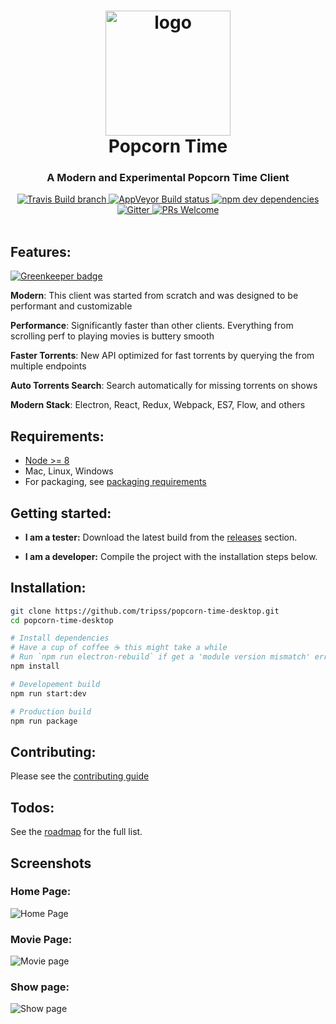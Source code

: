 <h1 align="center">
  <img height="200" width="200" src="resources/background.png" alt="logo" />
  <br />
  Popcorn Time
</h1>

<h3 align="center">A Modern and Experimental Popcorn Time Client</h3>

<div align="center">
  <a target="_blank" href="https://travis-ci.org/tripss/popcorn-time-desktop/">
    <img src="https://img.shields.io/travis/tripss/popcorn-time-desktop/master.svg?maxAge=86400" alt="Travis Build branch" />
  </a>
  <a target="_blank" href="https://ci.appveyor.com/project/tripss/popcorn-time-desktop/branch/master">
    <img src="https://ci.appveyor.com/api/projects/status/071qeglg94au8wr2/branch/master?svg=true&maxAge=86400" alt="AppVeyor Build status" />
  </a>
  <a target="_blank" href="https://david-dm.org/tripss/popcorn-time-desktop?type=dev">
    <img src="https://img.shields.io/david/dev/tripss/popcorn-time-desktop.svg?maxAge=86400" alt="npm dev dependencies" />
  </a>
  <a target="_blank" href="https://gitter.im/amilajack/popcorn-time-desktop?utm_source=badge&utm_medium=badge&utm_campaign=pr-badge&utm_content=badge">
    <img src="https://badges.gitter.im/amilajack/popcorn-time-desktop.svg" alt="Gitter" />
  </a>
  <a target="_blank" href="https://github.com/tripss/popcorn-time-desktop/pulls">
    <img src="https://img.shields.io/badge/PRs-welcome-brightgreen.svg" alt="PRs Welcome" />
  </a>
</div>

<br />

## Features:

[![Greenkeeper badge](https://badges.greenkeeper.io/TriPSs/popcorn-time-desktop.svg)](https://greenkeeper.io/)

**Modern**: This client was started from scratch and was designed to be performant and customizable

**Performance**: Significantly faster than other clients. Everything from scrolling perf to playing movies is buttery smooth

**Faster Torrents**: New API optimized for fast torrents by querying the from multiple endpoints

**Auto Torrents Search**: Search automatically for missing torrents on shows

**Modern Stack**: Electron, React, Redux, Webpack, ES7, Flow, and others

## Requirements:

* [Node >= 8](https://nodejs.org)
* Mac, Linux, Windows
* For packaging, see [packaging requirements](https://github.com/amilajack/popcorn-time-desktop/wiki/Packaging-Requirements)

## Getting started:
- **I am a tester:** Download the latest build from the [releases](https://github.com/tripss/popcorn-time-desktop/releases) section.

- **I am a developer:** Compile the project with the installation steps below.

## Installation:
```bash
git clone https://github.com/tripss/popcorn-time-desktop.git
cd popcorn-time-desktop

# Install dependencies
# Have a cup of coffee ☕️ this might take a while
# Run `npm run electron-rebuild` if get a 'module version mismatch' error
npm install

# Developement build
npm run start:dev

# Production build
npm run package
```

## Contributing:
Please see the [contributing guide](https://github.com/tripss/popcorn-time-desktop/blob/master/CONTRIBUTING.md)

## Todos:
See the [roadmap](https://github.com/tripss/popcorn-time-desktop/wiki/Road-Map-and-Progress) for the full list.

## Screenshots

### Home Page:
![Home Page](https://raw.githubusercontent.com/TriPSs/popcorn-time-desktop/master/images/home.png)

### Movie Page:
![Movie page](https://raw.githubusercontent.com/TriPSs/popcorn-time-desktop/master/images/movie.png)

### Show page:
![Show page](https://raw.githubusercontent.com/TriPSs/popcorn-time-desktop/master/images/show.png)
